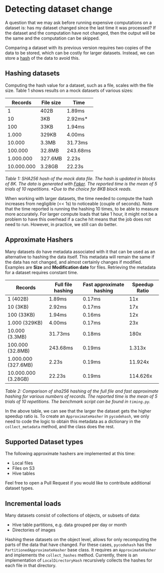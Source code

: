 # Detecting dataset change

A question that we may ask before running expensive computations on a dataset is: has my dataset changed since the last time it was processed?
If the dataset and the computation have not changed, then the output will be the same and the computation can be skipped.

Comparing a dataset with its previous version requires two copies of the data to be stored, which can be costly for larger datasets.
Instead, we can store a [hash](https://en.wikipedia.org/wiki/Hash_function) of the data to avoid this.

## Hashing datasets

Computing the hash value for a dataset, such as a file, scales with the file size. Table 1 shows results on a mock datasets of various sizes:

| Records    | File size | Time     |
|------------|-----------|----------|
| 1          | 402B      | 1.89ms   |
| 10         | 3KB       | 2.92ms*  |
| 100        | 33KB      | 1.94ms   |
| 1.000      | 329KB     | 4.00ms   |
| 10.000     | 3.3MB     | 31.73ms  |
| 100.000    | 32.8MB    | 243.68ms |
| 1.000.000  | 327.6MB   | 2.23s    |
| 10.000.000 | 3.28GB    | 22.23s   |

_Table 1: SHA256 hash of the mock data file. The hash is updated in blocks of 8K. The data is generated with [Faker](https://faker.readthedocs.io/en/master/index.html). The reported time is the mean of 5 trials of 10 repetitions. *Due to the choice for 8KB block reads._

When working with larger datasets, the time needed to compute the hash increases from negligible (<< 1s) to noticeable (couple of seconds).
Note that the time reported is running the hashing 10 times, to be able to measure more accurately.
For larger compute loads that take 1 hour, it might not be a problem to have this overhead if a cache hit means that the job does not need to run.
However, in practice, we still can do better.

## Approximate Hashers

Many datasets do have metadata associated with it that can be used as an alternative to hashing the data itself.
This metadata will remain the same if the data has not changed, and almost certainly changes if modified.
Examples are **Size** and **Modification date** for files.
Retrieving the metadata for a dataset requires constant time. 

| Records             | Full file hashing | Fast approximate hashing | Speedup Ratio |
|---------------------|-------------------|--------------------------|---------------|
| 1 (402B)            | 1.89ms            | 0.17ms                   | 11x           |
| 10 (3KB)            | 2.92ms            | 0.17ms                   | 17x           |
| 100 (33KB)          | 1.94ms            | 0.16ms                   | 12x           |
| 1.000 (329KB)       | 4.00ms            | 0.17ms                   | 23x           |
| 10.000 (3.3MB)      | 31.73ms           | 0.18ms                   | 180x          |
| 100.000 (32.8MB)    | 243.68ms          | 0.19ms                   | 1.313x        |
| 1.000.000 (327.6MB) | 2.23s             | 0.19ms                   | 11.924x       |
| 10.000.000 (3.28GB) | 22.23s            | 0.19ms                   | 114.626x      |

_Table 2: Comparison of sha256 hashing of the full file and fast approximate hashing for various numbers of records. The reported time is the mean of 5 trials of 10 repetitions. The benchmark script can be found in `timing.py`._

In the above table, we can see that the larger the dataset gets the higher speedup ratio is.
To create an `ApproximateHasher` in `pycodehash`, we only need to code the logic to obtain this metadata as a
dictionary in the `collect_metadata` method, and the class does the rest.

## Supported Dataset types

The following approximate hashers are implemented at this time:

- Local files
- Files on S3
- Hive tables

Feel free to open a Pull Request if you would like to contribute additional dataset types. 

## Incremental loads

Many datasets consist of collections of objects, or subsets of data:

- Hive table partitions, e.g. data grouped per day or month
- Directories of images

Hashing these datasets on the object level, allows for only recomputing the parts of the data that have changed.
For these cases, `pycodehash` has the `PartitionedApproximateHasher` base class.
It requires an `ApproximateHasher` and implements the `collect_hashes` method.
Currently, there is an implementation of `LocalDirectoryHash` recursively collects the hashes for each file in that directory.
